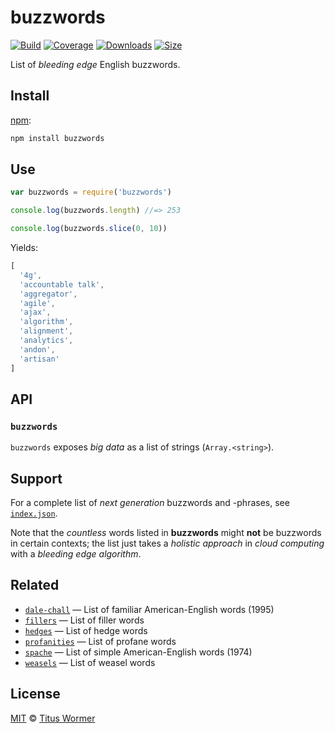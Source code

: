 # buzzwords

[![Build][build-badge]][build]
[![Coverage][coverage-badge]][coverage]
[![Downloads][downloads-badge]][downloads]
[![Size][size-badge]][size]

List of *bleeding edge* English buzzwords.

## Install

[npm][]:

```sh
npm install buzzwords
```

## Use

```js
var buzzwords = require('buzzwords')

console.log(buzzwords.length) //=> 253

console.log(buzzwords.slice(0, 10))
```

Yields:

```js
[
  '4g',
  'accountable talk',
  'aggregator',
  'agile',
  'ajax',
  'algorithm',
  'alignment',
  'analytics',
  'andon',
  'artisan'
]
```

## API

### `buzzwords`

`buzzwords` exposes *big data* as a list of strings (`Array.<string>`).

## Support

For a complete list of *next generation* buzzwords and -phrases, see
[`index.json`][data].

Note that the *countless* words listed in **buzzwords** might **not** be
buzzwords in certain contexts; the list just takes a *holistic approach* in
*cloud computing* with a *bleeding edge* *algorithm*.

## Related

*   [`dale-chall`](https://github.com/words/dale-chall)
    — List of familiar American-English words (1995)
*   [`fillers`](https://github.com/words/fillers)
    — List of filler words
*   [`hedges`](https://github.com/words/hedges)
    — List of hedge words
*   [`profanities`](https://github.com/words/profanities)
    — List of profane words
*   [`spache`](https://github.com/words/spache)
    — List of simple American-English words (1974)
*   [`weasels`](https://github.com/words/weasels)
    — List of weasel words

## License

[MIT][license] © [Titus Wormer][author]

<!-- Definitions -->

[build-badge]: https://github.com/words/buzzwords/workflows/main/badge.svg

[build]: https://github.com/words/buzzwords/actions

[coverage-badge]: https://img.shields.io/codecov/c/github/words/buzzwords.svg

[coverage]: https://codecov.io/github/words/buzzwords

[downloads-badge]: https://img.shields.io/npm/dm/buzzwords.svg

[downloads]: https://www.npmjs.com/package/buzzwords

[size-badge]: https://img.shields.io/bundlephobia/minzip/buzzwords.svg

[size]: https://bundlephobia.com/result?p=buzzwords

[npm]: https://docs.npmjs.com/cli/install

[license]: license

[author]: https://wooorm.com

[data]: index.json

